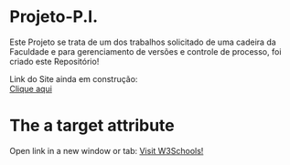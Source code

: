 # Projeto-P.I.

Este Projeto se trata de um dos trabalhos solicitado de uma cadeira da Faculdade e para gerenciamento de versões e controle de processo, foi criado este Repositório!

Link do Site ainda em construção:
<br>
<a href ='https://azsolutions.pythonanywhere.com' target='_blank'>Clique aqui</a>

<!DOCTYPE html>
<html>
<body>

<h1>The a target attribute</h1>

<p>Open link in a new window or tab: <a href="https://www.w3schools.com" target="_blank">Visit W3Schools!</a></p>

</body>
</html>

